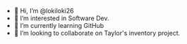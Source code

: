 - 👋 Hi, I’m @lokiloki26
- 👀 I’m interested in Software Dev.
- 🌱 I’m currently learning GitHub
- 💞️ I’m looking to collaborate on Taylor's inventory project.

<!---
lokiloki26/lokiloki26 is a ✨ special ✨ repository because its `README.md` (this file) appears on your GitHub profile.
You can click the Preview link to take a look at your changes.
--->
